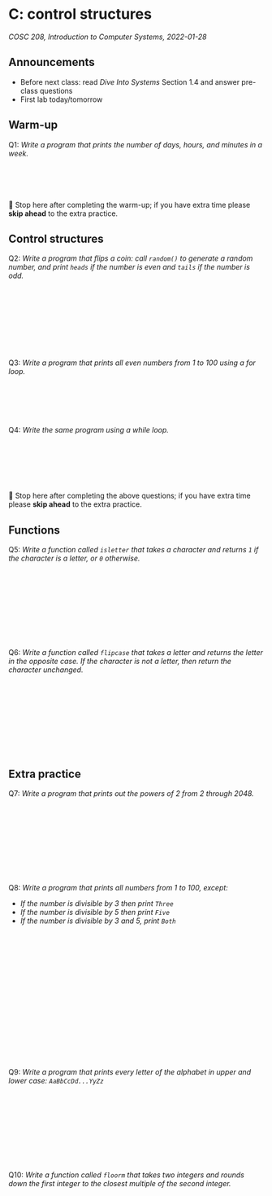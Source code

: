 # C: control structures
_COSC 208, Introduction to Computer Systems, 2022-01-28_

## Announcements
* Before next class: read _Dive Into Systems_ Section 1.4 and answer pre-class questions
* First lab today/tomorrow

## Warm-up
Q1: _Write a program that prints the number of days, hours, and minutes in a week._
```C






```

🛑 Stop here after completing the warm-up; if you have extra time please **skip ahead** to the extra practice.

## Control structures
Q2: _Write a program that flips a coin: call `random()` to generate a random number, and print `heads` if the number is even and `tails` if the number is odd._
```C











```
Q3: _Write a program that prints all even numbers from 1 to 100 using a for loop._
```C







```
Q4: _Write the same program using a while loop._
```C








```

🛑 Stop here after completing the above questions; if you have extra time please **skip ahead** to the extra practice.

<div style="page-break-after:always;"></div>

## Functions
Q5: _Write a function called `isletter` that takes a character and returns `1` if the character is a letter, or `0` otherwise._
```C












```

Q6: _Write a function called `flipcase` that takes a letter and returns the letter in the opposite case. If the character is not a letter, then return the character unchanged._
```C












```

## Extra practice
Q7: _Write a program that prints out the powers of 2 from 2 through 2048._
```C












```

<div style="page-break-after:always;"></div>

Q8: _Write a program that prints all numbers from 1 to 100, except:_
* _If the number is divisible by 3 then print `Three`_
* _If the number is divisible by 5 then print `Five`_
* _If the number is divisible by 3 and 5, print `Both`_

```C




















```

Q9: _Write a program that prints every letter of the alphabet in upper and lower case: `AaBbCcDd...YyZz`_
```C












```

Q10: _Write a function called `floorm` that takes two integers and rounds down the first integer to the closest multiple of the second integer._